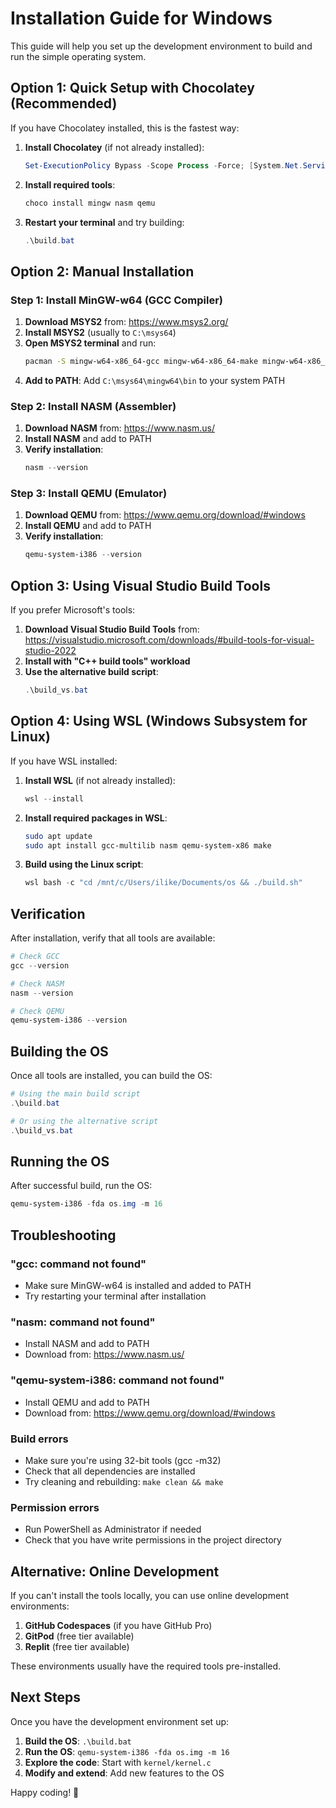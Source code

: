 # Installation Guide for Windows

This guide will help you set up the development environment to build and run the simple operating system.

## Option 1: Quick Setup with Chocolatey (Recommended)

If you have Chocolatey installed, this is the fastest way:

1. **Install Chocolatey** (if not already installed):
   ```powershell
   Set-ExecutionPolicy Bypass -Scope Process -Force; [System.Net.ServicePointManager]::SecurityProtocol = [System.Net.ServicePointManager]::SecurityProtocol -bor 3072; iex ((New-Object System.Net.WebClient).DownloadString('https://community.chocolatey.org/install.ps1'))
   ```

2. **Install required tools**:
   ```powershell
   choco install mingw nasm qemu
   ```

3. **Restart your terminal** and try building:
   ```powershell
   .\build.bat
   ```

## Option 2: Manual Installation

### Step 1: Install MinGW-w64 (GCC Compiler)

1. **Download MSYS2** from: https://www.msys2.org/
2. **Install MSYS2** (usually to `C:\msys64`)
3. **Open MSYS2 terminal** and run:
   ```bash
   pacman -S mingw-w64-x86_64-gcc mingw-w64-x86_64-make mingw-w64-x86_64-nasm
   ```
4. **Add to PATH**: Add `C:\msys64\mingw64\bin` to your system PATH

### Step 2: Install NASM (Assembler)

1. **Download NASM** from: https://www.nasm.us/
2. **Install NASM** and add to PATH
3. **Verify installation**:
   ```powershell
   nasm --version
   ```

### Step 3: Install QEMU (Emulator)

1. **Download QEMU** from: https://www.qemu.org/download/#windows
2. **Install QEMU** and add to PATH
3. **Verify installation**:
   ```powershell
   qemu-system-i386 --version
   ```

## Option 3: Using Visual Studio Build Tools

If you prefer Microsoft's tools:

1. **Download Visual Studio Build Tools** from: https://visualstudio.microsoft.com/downloads/#build-tools-for-visual-studio-2022
2. **Install with "C++ build tools" workload**
3. **Use the alternative build script**:
   ```powershell
   .\build_vs.bat
   ```

## Option 4: Using WSL (Windows Subsystem for Linux)

If you have WSL installed:

1. **Install WSL** (if not already installed):
   ```powershell
   wsl --install
   ```

2. **Install required packages in WSL**:
   ```bash
   sudo apt update
   sudo apt install gcc-multilib nasm qemu-system-x86 make
   ```

3. **Build using the Linux script**:
   ```powershell
   wsl bash -c "cd /mnt/c/Users/ilike/Documents/os && ./build.sh"
   ```

## Verification

After installation, verify that all tools are available:

```powershell
# Check GCC
gcc --version

# Check NASM
nasm --version

# Check QEMU
qemu-system-i386 --version
```

## Building the OS

Once all tools are installed, you can build the OS:

```powershell
# Using the main build script
.\build.bat

# Or using the alternative script
.\build_vs.bat
```

## Running the OS

After successful build, run the OS:

```powershell
qemu-system-i386 -fda os.img -m 16
```

## Troubleshooting

### "gcc: command not found"
- Make sure MinGW-w64 is installed and added to PATH
- Try restarting your terminal after installation

### "nasm: command not found"
- Install NASM and add to PATH
- Download from: https://www.nasm.us/

### "qemu-system-i386: command not found"
- Install QEMU and add to PATH
- Download from: https://www.qemu.org/download/#windows

### Build errors
- Make sure you're using 32-bit tools (gcc -m32)
- Check that all dependencies are installed
- Try cleaning and rebuilding: `make clean && make`

### Permission errors
- Run PowerShell as Administrator if needed
- Check that you have write permissions in the project directory

## Alternative: Online Development

If you can't install the tools locally, you can use online development environments:

1. **GitHub Codespaces** (if you have GitHub Pro)
2. **GitPod** (free tier available)
3. **Replit** (free tier available)

These environments usually have the required tools pre-installed.

## Next Steps

Once you have the development environment set up:

1. **Build the OS**: `.\build.bat`
2. **Run the OS**: `qemu-system-i386 -fda os.img -m 16`
3. **Explore the code**: Start with `kernel/kernel.c`
4. **Modify and extend**: Add new features to the OS

Happy coding! 🚀 
